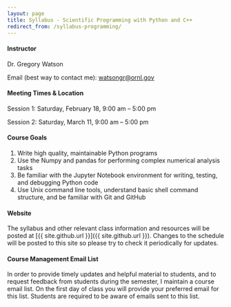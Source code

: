 ```yaml
---
layout: page
title: Syllabus - Scientific Programming with Python and C++
redirect_from: /syllabus-programming/
---
```


#### Instructor

Dr. Gregory Watson

Email (best way to contact me): [watsongr@ornl.gov](mailto:watsongr@ornl.gov)

#### Meeting Times & Location

Session 1: Saturday, February 18, 9:00 am – 5:00 pm

Session 2: Saturday, March 11, 9:00 am – 5:00 pm

#### Course Goals

1. Write high quality, maintainable Python programs
2. Use the Numpy and pandas for performing complex numerical analysis tasks
3. Be familiar with the Jupyter Notebook environment for writing, testing, and debugging Python code
5. Use Unix command line tools, understand basic shell command structure, and be familiar with Git and GitHub
 
#### Website

The syllabus and other relevant class information and resources will be posted
at [{{ site.github.url }}]({{ site.github.url }}).
Changes to the schedule will be posted to this site so please try to check it
periodically for updates.

#### Course Management Email List

In order to provide timely updates and helpful material to students, and
to request feedback from students during the semester, I maintain a
course email list. On the first day of class you will provide your
preferred email for this list. Students are required to be aware of
emails sent to this list.
